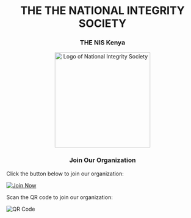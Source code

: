 <div align="center">

# THE THE NATIONAL INTEGRITY SOCIETY

### THE NIS Kenya

</div>
<div align="center">

<img src="https://democracyinafrica.org/wp-content/uploads/2024/07/Designer.jpeg" alt="Logo of National Integrity Society" width="250"/>

</div>


<div align="center">

  ###  Join Our Organization
  
</div>



Click the button below to join our organization:

[![Join Now](https://github.com/franfreezy/your-repo/gh-pages/button.png)](https://your-username.github.io/your-repo/)

Scan the QR code to join our organization:

![QR Code](https://github.com/franfreezy/your-repo/gh-pages/qrcode.png)
